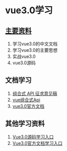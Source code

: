 # vue3.0学习

## [主要资料](https://vue3js.cn/)

1. 学习vue3.0的中文文档
2. 学习vue3.0的主要思想
3. 实战vue3.0
4. vue3.0源码

## 文档学习

1. [组合式 API 征求意见稿](https://vue3js.cn/vue-composition/)
2. [vue组合式Api](https://vue3js.cn/vue-composition-api/#setup)
3. [vue3.0官方文档](https://vue3js.cn/docs/zh/guide/introduction.html)

## 其他学习资料

1. [Vue3.0源码学习入口](https://vue3js.cn/start/)
2. [Vue3.0官方文档学习入口](https://vue3js.cn/docs/zh/guide/migration/introduction.html)
